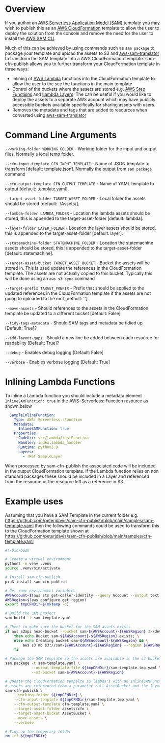 # Overview
If you author an [AWS Serverless Application Model (SAM)](https://aws.amazon.com/serverless/sam/) template you may wish to publish this as an [AWS CloudFormation](https://docs.aws.amazon.com/cloudformation/index.html) template to allow the user to deploy the solution from the console and remove the need for the user to install the [AWS SAM CLI](https://docs.aws.amazon.com/serverless-application-model/latest/developerguide/install-sam-cli.html).

Much of this can be achieved by using commands such as `sam package` to package your template and upload the assets to S3 and [aws-sam-translator](https://pypi.org/project/aws-sam-translator/) to transform the SAM template into a AWS CloudFormation template.  sam-cfn-publish allows you to further transform your CloudFormation template in three ways:
* Inlining of [AWS Lambda](https://docs.aws.amazon.com/lambda/latest/dg/welcome.html) functions into the CloudFormation template to allow the user to the see the functions in the main template
* Control of the buckets where the assets are stored e.g. [AWS Step Functions](https://aws.amazon.com/step-functions/) and [Lambda Layers](https://docs.aws.amazon.com/lambda/latest/dg/configuration-layers.html).  The can be useful if you would like to deploy the assets to a separate AWS account which may have publicly accessible buckets available specifically for sharing assets with users.
* Removes the metadata and tags that are added to resources when converted using [aws-sam-translator](https://pypi.org/project/aws-sam-translator/)

# Command Line Arguments

  `--working-folder WORKING_FOLDER` - Working folder for the input and output files.  Normally a local temp folder.
  
  `--cfn-input-template CFN_INPUT_TEMPLATE` - Name of JSON template to transform [default: template.json].  Normally the output from `sam package` command
   
   `--cfn-output-template CFN_OUTPUT_TEMPLATE` - Name of YAML template to output [default: template.yaml].

  `--target-asset-folder TARGET_ASSET_FOLDER` - Local folder the assets should be stored [default: ./Assets/].

  `--lambda-folder LAMBDA_FOLDER` - Location the lambda assets should be stored, this is appended to the target-asset-folder [default: lambda].

  `--layer-folder LAYER_FOLDER` - Location the layer assets should be stored, this is appended to the target-asset-folder [default: layer].

  `--statemachine-folder STATEMACHINE_FOLDER` - Location the statemachine assets should be stored, this is appended to the target-asset-folder [default: statemachine].

  `--target-asset-bucket TARGET_ASSET_BUCKET` - Bucket the assets will be stored in.  This is used update the references in the CloudFormation template.  The assets are not actually copied to this bucket.  Typically this will be done using an `aws s3 sync` command

  `--target-prefix TARGET_PREFIX` - Prefix that should be applied to the updated references in the CloudFormation template if the assets are not going to uploaded to the root [default: ''].

  `--move-assets` - Should references to the assets in the CloudFormation template be updated to a different bucket [default: False]

  `--tidy-tags-metadata` - Should SAM tags and metadata be tidied up [Default: True]?

  `--add-layout-gaps` - Should a new line be added between each resource for readability [Default: True]?

  `--debug` - Enables debug logging [Default: False]

  `--verbose` - Enables verbose logging [Default: True]

# Inlining Lambda Functions

To inline a Lambda function you should include a metadata element `InlineSAMFunction: true` in the AWS::Serverless::Function resource as shown below

```YAML
  SampleInlineFunction:
    Type: AWS::Serverless::Function
    Metadata:
      InlineSAMFunction: true
    Properties:
      CodeUri: src/lambda/testFunction
      Handler: index.lambda_handler
      Runtime: python3.9
      Layers:
        - !Ref SampleLayer
```
When processed by sam-cfn-publish the associated code will be included in the output CloudFormation template.  If the Lambda function relies on non standard packages these should be included in a Layer and referenced from the resource or the resource left as a reference in S3.

# Example uses

Assuming that you have a SAM Template in the current folder e.g. https://github.com/peterjdavis/sam-cfn-publish/blob/main/samples/sam-template.yaml then the following commands could be used to transform this to the CloudFormation template shown at https://github.com/peterjdavis/sam-cfn-publish/blob/main/samples/cfn-template.yaml
```bash
#!/bin/bash

# Create a virtual environment
python3 -m venv .venv
source .venv/bin/activate

# Install sam-cfn-publish
pip3 install sam-cfn-publish

# Get some environment variables
AWSAccount=$(aws sts get-caller-identity --query Account --output text)
AWSRegion=$(aws configure get region)
export tmpCFNDir=$(mktemp -d)

# Build the SAM project
sam build -t sam-template.yaml

# Check to make sure the bucket for the SAM assets exists
if aws s3api head-bucket --bucket sam-${AWSAccount}-${AWSRegion} 2>/dev/null; \
    then echo Bucket sam-${AWSAccount}-${AWSRegion} exists; \
    else echo Creating bucket sam-${AWSAccount}-${AWSRegion} && \
        aws s3 mb s3://sam-${AWSAccount}-${AWSRegion} --region ${AWSRegion} ; \
    fi

# Package the SAM template so the assets are available in the s3 bucket and teh updated template is available
sam package -t sam-template.yaml \
            --output-template-file ${tmpCFNDir}/sam-template.tmp.yaml \
            --s3-bucket sam-${AWSAccount}-${AWSRegion} 

# Update the CloudFormation tempalte so lambda's with an InlineSAMFunction: true metadata tag are inlined
# assets are referenced from a parameter call AssetBucket and the layer and lambda are referenced from a default prefix
sam-cfn-publish \
    --working-folder ${tmpCFNDir} \
    --cfn-input-template ${tmpCFNDir}/sam-template.tmp.yaml \
    --cfn-output-template cfn-template.yaml \
    --target-asset-folder assets/cfn \
    --target-asset-bucket AssetBucket \
    --move-assets \
    --verbose

# Tidy up the temporary folder
rm -rf ${tmpCFNDir}
```